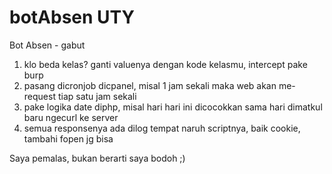# botAbsen UTY
Bot Absen - gabut

1. klo beda kelas? ganti valuenya dengan kode kelasmu, intercept pake burp 
2. pasang dicronjob dicpanel, misal 1 jam sekali maka web akan me-request tiap satu jam sekali 
3. pake logika date diphp, misal hari hari ini dicocokkan sama hari dimatkul baru ngecurl ke server
4. semua responsenya ada dilog tempat naruh scriptnya, baik cookie, tambahi fopen jg bisa

Saya pemalas, bukan berarti saya bodoh ;)
